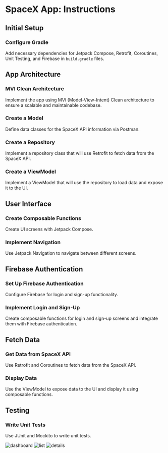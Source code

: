 # SpaceX App: Instructions

## Initial Setup

### Configure Gradle
Add necessary dependencies for Jetpack Compose, Retrofit, Coroutines, Unit Testing, and Firebase in `build.gradle` files.

## App Architecture

### MVI Clean Architecture
Implement the app using MVI (Model-View-Intent) Clean architecture to ensure a scalable and maintainable codebase.

### Create a Model
Define data classes for the SpaceX API information via Postman.

### Create a Repository
Implement a repository class that will use Retrofit to fetch data from the SpaceX API.

### Create a ViewModel
Implement a ViewModel that will use the repository to load data and expose it to the UI.

## User Interface

### Create Composable Functions
Create UI screens with Jetpack Compose.

### Implement Navigation
Use Jetpack Navigation to navigate between different screens.

## Firebase Authentication

### Set Up Firebase Authentication
Configure Firebase for login and sign-up functionality.

### Implement Login and Sign-Up
Create composable functions for login and sign-up screens and integrate them with Firebase authentication.

## Fetch Data

### Get Data from SpaceX API
Use Retrofit and Coroutines to fetch data from the SpaceX API.

### Display Data
Use the ViewModel to expose data to the UI and display it using composable functions.

## Testing

### Write Unit Tests
Use JUnit and Mockito to write unit tests.

![dashboard](images/dashboard.jpeg)
![list](images/list.jpeg)
![details](images/details.jpeg)






